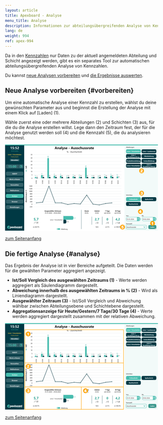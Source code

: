 ```yaml
---
layout: article
title: Apexboard - Analyse
menu_title: Analyse
description: Informationen zur abteilungsübergreifenden Analyse von Kennzahlen im Apexboard
lang: de
weight: 994
ref: apex-994
---
```


Da in den [Kennzahlen](/apexboard/de-apexboard-keyfigures.html) nur Daten zu der aktuell angemeldeten Abteilung und Schicht angezeigt werden, gibt es ein separates Tool zur automatischen abteilungsübergreifenden Analyse von Kennzahlen.

<a name="anfang"></a>

Du kannst [neue Analysen vorbereiten](#vorbereiten) und [die Ergebnisse auswerten](#analyse).

## Neue Analyse vorbereiten {#vorbereiten}

Um eine automatische Analyse einer Kennzahl zu erstellen, wählst du deine gewünschten Parameter aus und beginnst die Erstellung der Analyse mit einem Klick auf [Laden] (1).

Wähle zuerst eine oder mehrere Abteilungen (2) und Schichten (3) aus, für die du die Analyse erstellen willst. Lege dann den Zeitraum fest, der für die Analyse genutzt werden soll (4) und die Kennzahl (5), die du analysieren möchtest.

![Analyse vorbereiten](/assets/images/apexboard/analysis/de_apexboard-analysis-01.png)

[zum Seitenanfang](#anfang)

## Die fertige Analyse {#analyse}

Das Ergebnis der Analyse ist in vier Bereiche aufgeteilt. Die Daten werden für die gewählten Parameter aggregiert angezeigt.

* **Ist/Soll Vergleich des ausgewählten Zeitraums (1)** - Werte werden aggregiert als Säulendiagramm dargestellt.
* **Abweichung innerhalb des ausgewählten Zeitraums in % (2)** - Wird als Liniendiagramm dargestellt.
* **Ausgewählter Zeitraum (3)** - Ist/Soll Vergleich und Abweichung wählbar zwischen Abteilungsebene und Schichtebene dargestellt.
* **Aggregationsanzeige für Heute/Gestern/7 Tage/30 Tage (4)** - Werte werden aggregiert dargestellt zusammen mit der relativen Abweichung.

![Die Analyse](/assets/images/apexboard/analysis/de_apexboard-analysis-02.png)

[zum Seitenanfang](#anfang)
